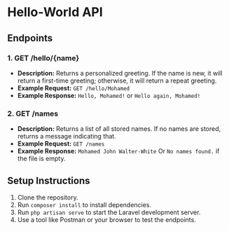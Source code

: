 # Hello-World API

## Endpoints

### 1. GET /hello/{name}

- **Description:** Returns a personalized greeting. If the name is new, it will return a first-time greeting; otherwise, it will return a repeat greeting.
- **Example Request:** `GET /hello/Mohamed`
- **Example Response:** `Hello, Mohamed!` or `Hello again, Mohamed!`

### 2. GET /names

- **Description:** Returns a list of all stored names. If no names are stored, returns a message indicating that.
- **Example Request:** `GET /names`
- **Example Response:** `Mohamed John Walter-White` Or `No names found.` if the file is empty.

## Setup Instructions

1. Clone the repository.
2. Run `composer install` to install dependencies.
3. Run `php artisan serve` to start the Laravel development server.
4. Use a tool like Postman or your browser to test the endpoints.

